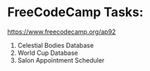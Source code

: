 # FreeCodeCamp Tasks:
https://www.freecodecamp.org/ap92


1. Celestial Bodies Database
2. World Cup Database
3. Salon Appointment Scheduler
